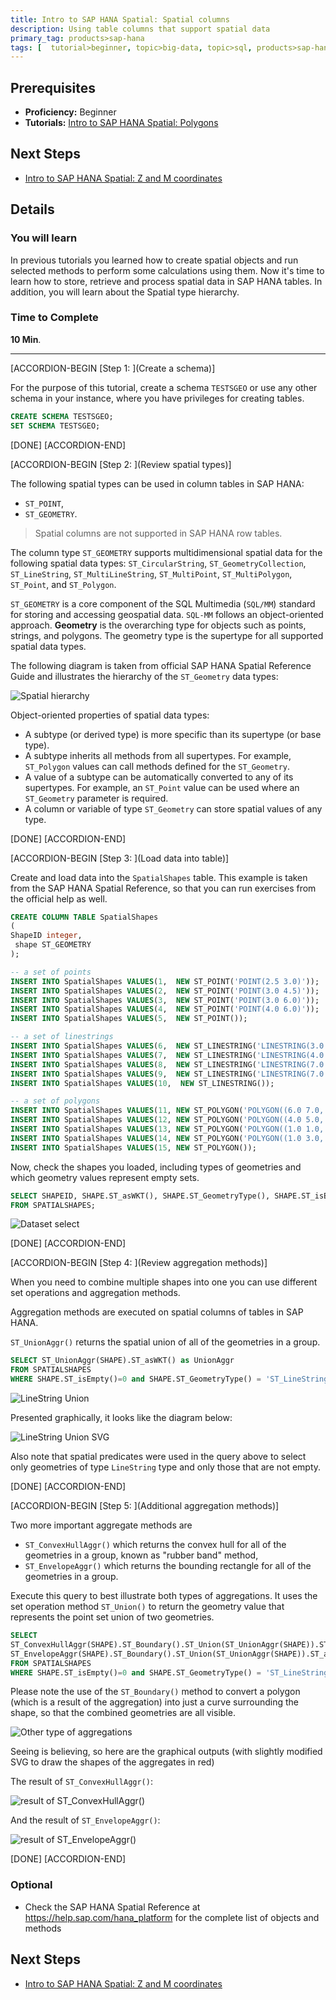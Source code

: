 ```yaml
---
title: Intro to SAP HANA Spatial: Spatial columns
description: Using table columns that support spatial data
primary_tag: products>sap-hana
tags: [  tutorial>beginner, topic>big-data, topic>sql, products>sap-hana, products>sap-hana\,-express-edition   ]
---
```

## Prerequisites  
- **Proficiency:** Beginner
- **Tutorials:** [Intro to SAP HANA Spatial: Polygons](http://www.sap.com/developer/tutorials/hana-spatial-intro3-polygon.html)

## Next Steps
- [Intro to SAP HANA Spatial: Z and M coordinates](http://www.sap.com/developer/tutorials/hana-spatial-intro5-z-m-coordinates.html)

## Details
### You will learn  
In previous tutorials you learned how to create spatial objects and run selected methods to perform some calculations using them. Now it's time to learn how to store, retrieve and process spatial data in SAP HANA tables. In addition, you will learn about the Spatial type hierarchy.

### Time to Complete
**10 Min**.

---

[ACCORDION-BEGIN [Step 1: ](Create a schema)]

For the purpose of this tutorial, create a schema `TESTSGEO` or use any other schema in your instance, where you have privileges for creating tables.

```sql
CREATE SCHEMA TESTSGEO;
SET SCHEMA TESTSGEO;
```

[DONE]
[ACCORDION-END]

[ACCORDION-BEGIN [Step 2: ](Review spatial types)]

The following spatial types can be used in column tables in SAP HANA:
- `ST_POINT`,
- `ST_GEOMETRY`.

>Spatial columns are not supported in SAP HANA row tables.

The column type `ST_GEOMETRY` supports multidimensional spatial data for the following spatial data types: `ST_CircularString`, `ST_GeometryCollection`, `ST_LineString`, `ST_MultiLineString`, `ST_MultiPoint`, `ST_MultiPolygon`, `ST_Point`, and `ST_Polygon`.

`ST_GEOMETRY` is a core component of the SQL Multimedia (`SQL/MM`) standard for storing and accessing geospatial data. `SQL-MM` follows an object-oriented approach. **Geometry** is the overarching type for objects such as points, strings, and polygons. The geometry type is the supertype for all supported spatial data types.

The following diagram is taken from official SAP HANA Spatial Reference Guide and illustrates the hierarchy of the `ST_Geometry` data types:

![Spatial hierarchy](spatial0401.png)

Object-oriented properties of spatial data types:
- A subtype (or derived type) is more specific than its supertype (or base type).
- A subtype inherits all methods from all supertypes. For example, `ST_Polygon` values can call methods defined for the `ST_Geometry`.
- A value of a subtype can be automatically converted to any of its supertypes. For example, an `ST_Point` value can be used where an `ST_Geometry` parameter is required.
- A column or variable of type `ST_Geometry` can store spatial values of any type.

[DONE]
[ACCORDION-END]

[ACCORDION-BEGIN [Step 3: ](Load data into table)]

Create and load data into the `SpatialShapes` table. This example is taken from the SAP HANA Spatial Reference, so that you can run exercises from the official help as well.

```sql
CREATE COLUMN TABLE SpatialShapes
(
ShapeID integer,
 shape ST_GEOMETRY
);

-- a set of points
INSERT INTO SpatialShapes VALUES(1,  NEW ST_POINT('POINT(2.5 3.0)'));
INSERT INTO SpatialShapes VALUES(2,  NEW ST_POINT('POINT(3.0 4.5)'));
INSERT INTO SpatialShapes VALUES(3,  NEW ST_POINT('POINT(3.0 6.0)'));
INSERT INTO SpatialShapes VALUES(4,  NEW ST_POINT('POINT(4.0 6.0)'));
INSERT INTO SpatialShapes VALUES(5,  NEW ST_POINT());

-- a set of linestrings
INSERT INTO SpatialShapes VALUES(6,  NEW ST_LINESTRING('LINESTRING(3.0 3.0, 5.0 4.0, 6.0 3.0)'));
INSERT INTO SpatialShapes VALUES(7,  NEW ST_LINESTRING('LINESTRING(4.0 4.0, 6.0 5.0, 7.0 4.0)'));
INSERT INTO SpatialShapes VALUES(8,  NEW ST_LINESTRING('LINESTRING(7.0 5.0, 9.0 7.0)'));
INSERT INTO SpatialShapes VALUES(9,  NEW ST_LINESTRING('LINESTRING(7.0 3.0, 8.0 5.0)'));
INSERT INTO SpatialShapes VALUES(10,  NEW ST_LINESTRING());

-- a set of polygons
INSERT INTO SpatialShapes VALUES(11, NEW ST_POLYGON('POLYGON((6.0 7.0, 10.0 3.0, 10.0 10.0, 6.0 7.0))'));
INSERT INTO SpatialShapes VALUES(12, NEW ST_POLYGON('POLYGON((4.0 5.0, 5.0 3.0, 6.0 5.0, 4.0 5.0))'));
INSERT INTO SpatialShapes VALUES(13, NEW ST_POLYGON('POLYGON((1.0 1.0, 1.0 6.0, 6.0 6.0, 6.0 1.0, 1.0 1.0))'));
INSERT INTO SpatialShapes VALUES(14, NEW ST_POLYGON('POLYGON((1.0 3.0, 1.0 4.0, 5.0 4.0, 5.0 3.0, 1.0 3.0))'));
INSERT INTO SpatialShapes VALUES(15, NEW ST_POLYGON());
```

Now, check the shapes you loaded, including types of geometries and which geometry values represent empty sets.

```sql
SELECT SHAPEID, SHAPE.ST_asWKT(), SHAPE.ST_GeometryType(), SHAPE.ST_isEmpty()
FROM SPATIALSHAPES;
```

![Dataset select](spatial0402.jpg)

[DONE]
[ACCORDION-END]

[ACCORDION-BEGIN [Step 4: ](Review aggregation methods)]

When you need to combine multiple shapes into one you can use different set operations and aggregation methods.

Aggregation methods are executed on spatial columns of tables in SAP HANA.

`ST_UnionAggr()` returns the spatial union of all of the geometries in a group.

```sql
SELECT ST_UnionAggr(SHAPE).ST_asWKT() as UnionAggr
FROM SPATIALSHAPES
WHERE SHAPE.ST_isEmpty()=0 and SHAPE.ST_GeometryType() = 'ST_LineString';
```

![LineString Union](spatial0403.jpg)

Presented graphically, it looks like the diagram below:

![LineString Union SVG](spatial0404.jpg)

Also note that spatial predicates were used in the query above to select only geometries of type `LineString` type and only those that are not empty.

[DONE]
[ACCORDION-END]

[ACCORDION-BEGIN [Step 5: ](Additional aggregation methods)]

Two more important aggregate methods are
- `ST_ConvexHullAggr()` which returns the convex hull for all of the geometries in a group, known as "rubber band" method,
- `ST_EnvelopeAggr()` which returns the bounding rectangle for all of the geometries in a group.

Execute this query to best illustrate both types of aggregations. It uses the set operation method `ST_Union()` to return the geometry value that represents the point set union of two geometries.

```sql
SELECT
ST_ConvexHullAggr(SHAPE).ST_Boundary().ST_Union(ST_UnionAggr(SHAPE)).ST_asWKT() as ConvexHullAggr,
ST_EnvelopeAggr(SHAPE).ST_Boundary().ST_Union(ST_UnionAggr(SHAPE)).ST_asWKT() as EnvelopeAggr
FROM SPATIALSHAPES
WHERE SHAPE.ST_isEmpty()=0 and SHAPE.ST_GeometryType() = 'ST_LineString';
```

Please note the use of the `ST_Boundary()` method to convert a polygon (which is a result of the aggregation) into just a curve surrounding the shape, so that the combined geometries are all visible.

![Other type of aggregations](spatial0405.jpg)

Seeing is believing, so here are the graphical outputs (with slightly modified SVG to draw the shapes of the aggregates in red)

The result of `ST_ConvexHullAggr()`:

![result of ST_ConvexHullAggr()](spatial0406.jpg)

And the result of `ST_EnvelopeAggr()`:

![result of ST_EnvelopeAggr()](spatial0407.jpg)

[DONE]
[ACCORDION-END]

### Optional
- Check the SAP HANA Spatial Reference at https://help.sap.com/hana_platform for the complete list of objects and methods

## Next Steps
- [Intro to SAP HANA Spatial: Z and M coordinates](http://www.sap.com/developer/tutorials/hana-spatial-intro5-z-m-coordinates.html)
